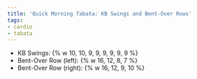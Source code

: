 ```yaml
---
title: 'Quick Morning Tabata: KB Swings and Bent-Over Rows'
tags:
- cardio
- tabata
---
```


- KB Swings: {% w 10, 10, 9, 9, 9, 9, 9, 9 %}
- Bent-Over Row (left): {% w 16, 12, 8, 7 %}
- Bent-Over Row (right): {% w 16, 12, 9, 10 %}
